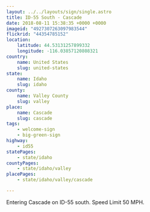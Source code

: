 ```yaml
---
layout: ../../layouts/sign/single.astro
title: ID-55 South - Cascade
date: 2018-08-11 15:38:35 +0000 +0000
imageid: "4927307263097983544"
flickrid: "44354785152"
location:
    latitude: 44.53131257899332
    longitude: -116.03857120808321
country:
    name: United States
    slug: united-states
state:
    name: Idaho
    slug: idaho
county:
    name: Valley County
    slug: valley
place:
    name: Cascade
    slug: cascade
tags:
    - welcome-sign
    - big-green-sign
highway:
    - id55
statePages:
    - state/idaho
countyPages:
    - state/idaho/valley
placePages:
    - state/idaho/valley/cascade

---
```

Entering Cascade on ID-55 south.  Speed Limit 50 MPH.